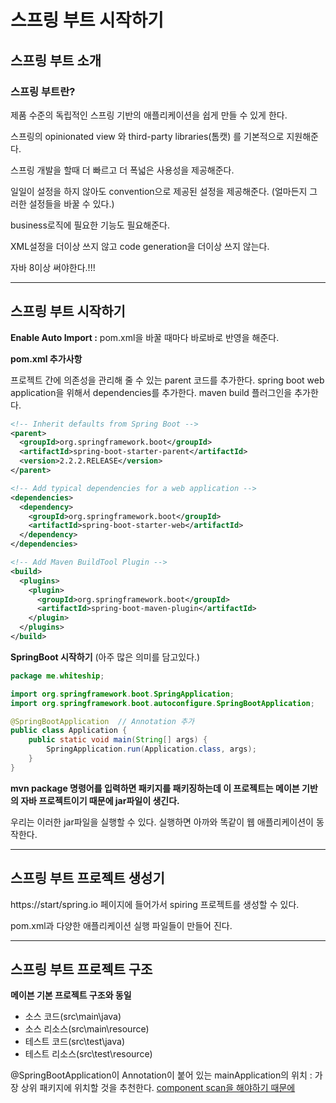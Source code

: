# 스프링 부트 시작하기

## 스프링 부트 소개

### 스프링 부트란?

제품 수준의 독립적인 스프링 기반의 애플리케이션을 쉽게 만들 수 있게 한다. 

스프링의 opinionated view 와 third-party libraries(톰캣) 를 기본적으로 지원해준다.

스프링 개발을 할때 더 빠르고 더 폭넓은 사용성을 제공해준다.

일일이 설정을 하지 않아도 convention으로 제공된 설정을 제공해준다. (얼마든지 그러한 설정들을 바꿀 수 있다.)

business로직에 필요한 기능도 필요해준다.

XML설정을 더이상 쓰지 않고 code generation을 더이상 쓰지 않는다.

자바 8이상 써야한다.!!!

---

## 스프링 부트 시작하기

**Enable Auto Import :** pom.xml을 바꿀 때마다 바로바로 반영을 해준다.

**pom.xml 추가사항**

프로젝트 간에 의존성을 관리해 줄 수 있는 parent 코드를 추가한다.
spring boot web application을 위해서 dependencies를 추가한다.
maven build 플러그인을 추가한다.

```xml
<!-- Inherit defaults from Spring Boot -->
<parent>
  <groupId>org.springframework.boot</groupId>
  <artifactId>spring-boot-starter-parent</artifactId>
  <version>2.2.2.RELEASE</version>
</parent>    

<!-- Add typical dependencies for a web application -->
<dependencies>
  <dependency>
    <groupId>org.springframework.boot</groupId>
    <artifactId>spring-boot-starter-web</artifactId>
  </dependency>
</dependencies>

<!-- Add Maven BuildTool Plugin -->
<build>
  <plugins>
    <plugin>
      <groupId>org.springframework.boot</groupId>
      <artifactId>spring-boot-maven-plugin</artifactId>
    </plugin>
  </plugins>
</build>
```

**SpringBoot 시작하기** (아주 많은 의미를 담고있다.)

```java
package me.whiteship;

import org.springframework.boot.SpringApplication;
import org.springframework.boot.autoconfigure.SpringBootApplication;

@SpringBootApplication	// Annotation 추가
public class Application {
    public static void main(String[] args) {
        SpringApplication.run(Application.class, args);
    }
}

```

**mvn package 명령어를 입력하면 패키지를 패키징하는데 이 프로젝트는 메이븐 기반의 자바 프로젝트이기 때문에 jar파일이 생긴다.**

우리는 이러한 jar파일을 실행할 수 있다. 실행하면 아까와 똑같이 웹 애플리케이션이 동작한다.

---

## 스프링 부트 프로젝트 생성기

https://start/spring.io 페이지에 들어가서 spiring 프로젝트를 생성할 수 있다.

pom.xml과 다양한 애플리케이션 실행 파일들이 만들어 진다.

---

## 스프링 부트 프로젝트 구조

**메이븐 기본 프로젝트 구조와 동일**

- 소스 코드(src\main\java)
- 소스 리소스(src\main\resource)
- 테스트 코드(src\test\java)
- 테스트 리소스(src\test\resource)

@SpringBootApplication이 Annotation이 붙어 있는 mainApplication의 위치 : 가장 상위 패키지에 위치할 것을 추천한다. <u>component scan을 해야하기 때문에</u>



























